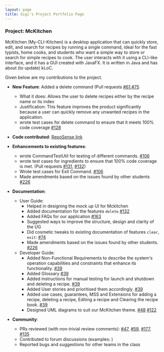 ```yaml
---
layout: page
title: Gigi's Project Portfolio Page
---
```


### Project: McKitchen

McKitchen (My-CLI-Kitchen) is a desktop application that can quickly store, edit, and search for recipes by running a single command, ideal for the fast typists, home cooks, and students who want a simple way to store or search for simple recipes to cook. The user interacts with it using a CLI-like interface, and it has a GUI created with JavaFX. It is written in Java and has about (to update) kLoC.

Given below are my contributions to the project.

* **New Feature**: Added a delete command (Pull requests [\#61](),[\#75]()
  * What it does: Allows the user to delete recipes either by the recipe name or its index
  * Justification: This feature improves the product significantly because a user can quickly remove any unwanted recipes in the application.
  * wrote test cases for delete command to ensure that it meets 100% code coverage [\#128]()


* **Code contributed**: [RepoSense link]()


* **Enhancements to existing features**:
  * wrote CommandTestUtil for testing of different commands. [\#106]()
  * wrote test cases for ingredients to ensure that 100% code coverage is met. (Pull requests [\#131](), [\#132]())
  * Wrote test cases for Exit Command. [\#106]()
  * Made amendments based on the issues found by other students [\#226]()


* **Documentation**:
  * User Guide:
    * Helped in designing the mock up UI for Mckitchen 
    * Added documentation for the features `delete` [\#132]()
    * Added FAQs for our application [\#163]()
    * Suggested ways to improve the structure, design and clarity of the UG
    * Did cosmetic tweaks to existing documentation of features `clear`, `exit`: [\#74]()
    * Made amendments based on the issues found by other students. [\#226]()
  * Developer Guide:
    * Added Non-Functional Requirements to describe the system's operation capabilities and constraints that enhance its functionality. [\#39]()
    * Added Glossary [\#39]()
    * Added instructions for manual testing for launch and shutdown and deleting a recipe. [\#39]()
    * Added User stories and prioritised them accordingly. [\#39]()
    * Added use cases, guarantees, MSS and Extensions for adding a recipe, deleting a recipe, Editing a recipe and Clearing the recipe book. [\#39]()
    * Designed UML diagrams to suit our McKitchen theme. [\#48]() [\#122]()


* **Community**:
  * PRs reviewed (with non-trivial review comments): [\#47](), [\#59](), [\#177](), [\#135]()
  * Contributed to forum discussions (examples: )
  * Reported bugs and suggestions for other teams in the class
  


